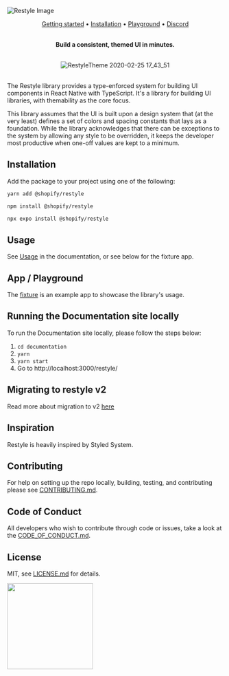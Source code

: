 ![Restyle Image](./Restyle.png)

<div align="center">
<a href="https://shopify.github.io/restyle/">Getting started</a> •
<a href="https://shopify.github.io/restyle/#installation">Installation</a> •
<a href="https://github.com/Shopify/restyle/tree/master/fixture">Playground</a> •
<a href="https://discord.gg/k2gzABTfav">Discord</a>
</br></br>

**Build a consistent, themed UI in minutes.**
</br>
</br>

![RestyleTheme 2020-02-25 17_43_51](https://user-images.githubusercontent.com/688415/75268245-91084b80-57f7-11ea-905b-2a9046aa5ca3.gif)
</br>
</br>

</div>

The Restyle library provides a type-enforced system for building UI components in React Native with TypeScript. It's a library for building UI libraries, with themability as the core focus.

This library assumes that the UI is built upon a design system that (at the very least) defines a set of colors and spacing constants that lays as a foundation. While the library acknowledges that there can be exceptions to the system by allowing any style to be overridden, it keeps the developer most productive when one-off values are kept to a minimum.

## Installation

Add the package to your project using one of the following:

```bash
yarn add @shopify/restyle
```

```bash
npm install @shopify/restyle
```

```bash
npx expo install @shopify/restyle
```

## Usage

See [Usage](https://shopify.github.io/restyle/#usage) in the documentation, or see below for the fixture app.

## App / Playground

The [fixture](https://github.com/Shopify/restyle/tree/master/fixture) is an example app to showcase the library's usage.

## Running the Documentation site locally

To run the Documentation site locally, please follow the steps below:

1. `cd documentation`
2. `yarn`
3. `yarn start`
4. Go to http://localhost:3000/restyle/

## Migrating to restyle v2

Read more about migration to v2 [here](https://shopify.github.io/restyle/guides/migrating-to-v2)

## Inspiration

Restyle is heavily inspired by Styled System.

## Contributing

For help on setting up the repo locally, building, testing, and contributing
please see [CONTRIBUTING.md](https://github.com/Shopify/restyle/blob/master/CONTRIBUTING.md).

## Code of Conduct

All developers who wish to contribute through code or issues, take a look at the
[CODE_OF_CONDUCT.md](https://github.com/Shopify/restyle/blob/master/CODE_OF_CONDUCT.md).

## License

MIT, see [LICENSE.md](https://github.com/Shopify/restyle/blob/master/LICENSE.md) for details.

<img src="https://cdn.shopify.com/shopify-marketing_assets/builds/19.0.0/shopify-full-color-black.svg" width="200" />
